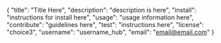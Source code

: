{
	"title": "Title Here",
	"description": "description is here",
	"install": "instructions for install here",
	"usage": "usage information here",
	"contribute": "guidelines here",
	"test": "instructions here",
	"license": "choice3",
	"username": "username_hub",
	"email": "email@email.com"
}